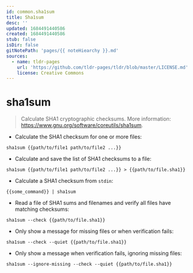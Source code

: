 ```yaml
---
id: common.sha1sum
title: Sha1sum
desc: ''
updated: 1684491440586
created: 1684491440586
stub: false
isDir: false
gitNotePath: 'pages/{{ noteHiearchy }}.md'
sources:
  - name: tldr-pages
    url: 'https://github.com/tldr-pages/tldr/blob/master/LICENSE.md'
    license: Creative Commons
---
```

# sha1sum

> Calculate SHA1 cryptographic checksums.
> More information: <https://www.gnu.org/software/coreutils/sha1sum>.

- Calculate the SHA1 checksum for one or more files:

`sha1sum {{path/to/file1 path/to/file2 ...}}`

- Calculate and save the list of SHA1 checksums to a file:

`sha1sum {{path/to/file1 path/to/file2 ...}} > {{path/to/file.sha1}}`

- Calculate a SHA1 checksum from `stdin`:

`{{some_command}} | sha1sum`

- Read a file of SHA1 sums and filenames and verify all files have matching checksums:

`sha1sum --check {{path/to/file.sha1}}`

- Only show a message for missing files or when verification fails:

`sha1sum --check --quiet {{path/to/file.sha1}}`

- Only show a message when verification fails, ignoring missing files:

`sha1sum --ignore-missing --check --quiet {{path/to/file.sha1}}`

